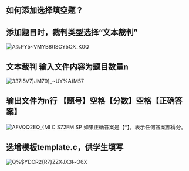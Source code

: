 如何添加选择填空题？
--

添加题目时，裁判类型选择“文本裁判”
----
![A%PY5~VMYB8(ISCY5OX_K0Q](https://user-images.githubusercontent.com/3926566/188343715-90258d51-a387-40ef-90b5-ce91e24eaf3e.png)



文本裁判
输入文件内容为题目数量n
----
![337I5V7)JM79}_~UY%A)M57](https://user-images.githubusercontent.com/3926566/188343727-5581d46d-68df-405a-a647-e0368b8a4170.png)


输出文件为n行 【题号】空格【分数】空格【正确答案】
----
![AFVQQ2EQ_{MI C S72FM SP](https://user-images.githubusercontent.com/3926566/188343740-17d37284-7cc1-4e41-ac00-756d8843bad3.png)
如果正确答案是【*】，表示任何答案都得分。


选增模板template.c，供学生填写
----
![Q%$YDCR2{R7}ZZXJX3I~O6X](https://user-images.githubusercontent.com/3926566/188343744-953c302e-f550-4cd0-8f5a-894b04988aba.png)

